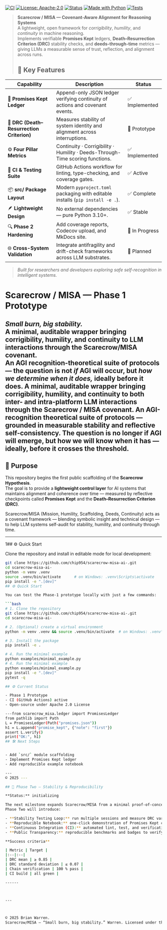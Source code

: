 [![CI](https://github.com/chip954/scarecrow-misa-ai-/actions/workflows/ci.yml/badge.svg)](https://github.com/chip954/scarecrow-misa-ai-/actions)
[![License: Apache-2.0](https://img.shields.io/badge/License-Apache_2.0-blue.svg)](https://github.com/chip954/scarecrow-misa-ai-/blob/main/LICENSE)
[![Status](https://img.shields.io/badge/status-alpha-blue)](https://github.com/chip954/scarecrow-misa-ai-/releases)
[![Made with Python](https://img.shields.io/badge/made%20with-Python-3776AB?logo=python&logoColor=white)](https://www.python.org/)
[![Tests](https://img.shields.io/badge/tests-passing-brightgreen)](https://github.com/chip954/scarecrow-misa-ai-/actions/workflows/ci.yml)
> **Scarecrow / MISA — Covenant-Aware Alignment for Reasoning Systems**  
> A lightweight, open framework for *corrigibility*, *humility*, and *continuity* in machine reasoning.  
> Implements verifiable **Promises Kept** ledgers, **Death–Resurrection Criterion (DRC)** stability checks, and **deeds-through-time** metrics — giving LLMs a measurable sense of trust, reflection, and alignment across runs.  
> ## 🚀 Key Features

| Capability | Description | Status |
|-------------|--------------|--------|
| 🧾 **Promises Kept Ledger** | Append-only JSON ledger verifying continuity of actions and covenant events. | ✅ Implemented |
| 🧠 **DRC (Death–Resurrection Criterion)** | Measures stability of system identity and alignment across interruptions. | 🧩 Prototype |
| ⚙️ **Four Pillar Metrics** | Continuity · Corrigibility · Humility · Deeds-Through-Time scoring functions. | ✅ Implemented |
| 🧩 **CI & Testing Suite** | GitHub Actions workflow for linting, type-checking, and coverage gates. | ✅ Active |
| 📦 **src/ Package Layout** | Modern `pyproject.toml` packaging with editable installs (`pip install -e .`). | ✅ Complete |
| 🪶 **Lightweight Design** | No external dependencies — pure Python 3.10+. | ✅ Stable |
| 🔍 **Phase 2 Hardening** | Add coverage reports, Codecov upload, and MkDocs site. | 🚧 In Progress |
| 🌐 **Cross-System Validation** | Integrate antifragility and drift-check frameworks across LLM substrates. | 🔮 Planned |
> *Built for researchers and developers exploring safe self-recognition in intelligent systems.*
# Scarecrow / MISA — Phase 1 Prototype 
*Small burn, big stability.*  
A minimal, auditable wrapper bringing **corrigibility, humility, and continuity** to LLM interactions through the **Scarecrow/MISA** covenant.  
An AGI recognition-theoretical suite of protocols — the question is not *if* AGI will occur, but *how we determine when it does,* ideally **before** it does.
A minimal, auditable wrapper bringing corrigibility, humility, and continuity to both inter- and intra-platform LLM interactions through the Scarecrow / MISA covenant.
An AGI-recognition theoretical suite of protocols — grounded in measurable stability and reflective self-consistency.
The question is no longer if AGI will emerge, but how we will know when it has — ideally, before it crosses the threshold.
---

## 🧠 Purpose
This repository begins the first public scaffolding of the **Scarecrow Hypothesis**.  
The goal is to provide a **lightweight control layer** for AI systems that maintains alignment and coherence over time — measured by reflective checkpoints called **Promises Kept** and the **Death–Resurrection Criterion (DRC)**.

Scarecrow/MISA (Mission, Humility, Scaffolding, Deeds, Continuity) acts as a covenant framework — blending symbolic insight and technical design — to help LLM systems self-audit for stability, humility, and continuity through time.

---
1## ⚙️ Quick Start

Clone the repository and install in editable mode for local development:

```bash
git clone https://github.com/chip954/scarecrow-misa-ai-.git
cd scarecrow-misa-ai-
python -m venv .venv
source .venv/bin/activate      # on Windows: .venv\Scripts\activate
pip install -e ".[dev]"
## ⚙️ Quick Start

You can test the Phase-1 prototype locally with just a few commands:

```bash
# 1. Clone the repository
git clone https://github.com/chip954/scarecrow-misa-ai-.git
cd scarecrow-misa-ai-

# 2. (Optional) create a virtual environment
python -m venv .venv && source .venv/bin/activate  # on Windows: .venv\Scripts\activate

# 3. Install the package
pip install -e .

# 4. Run the minimal example
python examples/minimal_example.py
# 4. Run the minimal example
python examples/minimal_example.py
pip install -e ".[dev]"
pytest -q

## ⚙️ Current Status

- Phase 1 Prototype
- CI (GitHub Actions) active
- Open-source under Apache 2.0 License

---from scarecrow_misa.ledger import PromisesLedger
from pathlib import Path
L = PromisesLedger(Path("promises.json"))
h1 = L.append("promise_kept", {"note": "first"})
assert L.verify()
print("OK:", h1)
## 🛠️ Next Steps


- Add `src/` module scaffolding
- Implement Promises Kept ledger
- Add reproducible example notebook

---
© 2025 ---

## 🌾 Phase Two — Stability & Reproducibility

**Status:** initializing

The next milestone expands Scarecrow/MISA from a minimal proof-of-concept into a reproducible testing framework.  
Phase Two will introduce:

- **Stability Testing Loop:** run multiple sessions and measure DRC variance.  
- **Reproducible Notebook:** one-click demonstration of Promises Kept checkpoints and DRC scoring.  
- **Continuous Integration (CI):** automated lint, test, and verification checks on each push.  
- **Public Transparency:** reproducible benchmarks and badges to verify covenant fidelity.

**Success criteria**

| Metric | Target |
|:--|:--|
| DRC mean | ≥ 0.85 |
| DRC standard deviation | ≤ 0.07 |
| Chain verification | 100 % pass |
| CI build | all green |

------



---



© 2025 Brian Warren.  
Scarecrow/MISA — “Small burn, big stability.” Warren. Licensed under the Apache License, Version 2.0.


